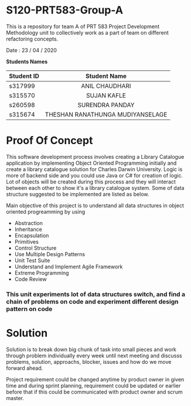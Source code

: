 # S120-PRT583-Group-A
This is a repository for team A of PRT 583 Project Development Methodology unit to collectively work as a part of team on different refactoring concepts. 

<p>Date : 23 / 04 / 2020 </p>
<strong> Students Names </strong>

| Student ID     | Student Name | 
| :---        |    :----:   |   
|     s317999  |   ANIL CHAUDHARI     |
|   s315570 |     SUJAN	KAFLE    | 
| s260598 | SURENDRA PANDAY |
| s315674 | THESHAN RANATHUNGA MUDIYANSELAGE |

<h1>Proof Of Concept</h1>

<p>This software development process involves creating a Library Catalogue application by implementing Object Oriented Programming initially and create a library catalogue solution for Charles Darwin University. Logic is more of backend side and you could use Java or C# for creation of logic. Lot of objects will be created during this process and they will interact between each other to show it's a library catalogue system. Some of data structure suggested to be implemented are listed as below.</p>
<p>Main objective of this project is to understand all data structures in object oriented progreamming by using</p>
<ul>
  <li>Abstraction</li>
  <li>Inheritance</li>
  <li>Encapsulation</li>
  <li>Primitives</li>
  <li>Control Structure</li>
  <li>Use Multiple Design Patterns</li>
  <li>Unit Test Suite</li>
  <li>Understand and Implement Agile Framework</li>
  <li>Extreme Programming</li>
  <li>Code Review</li>
</ul>
<h3>This unit experiments lot of data structures switch, and find a chain of problems on code and experiment different design pattern on code</h3>
<h1>Solution</h1>
<p>Solution is to break down big chunk of task into small pieces and work through problem individually every week until next meeting and discusss problems, solution, approachs, blocker, issues and how do we move forward ahead.</p>
<p>Project requirement could be changed anytime by product owner in given time and during sprint planning, requirement could be updated or earlier before that if this could be communicated with product owner and scrum master.</p>

